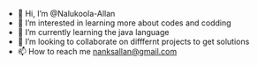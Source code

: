 - 👋 Hi, I’m @Nalukoola-Allan
- 👀 I’m interested in learning more about codes and codding
- 🌱 I’m currently learning the java language
- 💞️ I’m looking to collaborate on difffernt projects to get solutions
- 📫 How to reach me nanksallan@gmail.com

<!---
Nalukoola-Allan/Nalukoola-Allan is a ✨ special ✨ repository because its `README.md` (this file) appears on your GitHub profile.
You can click the Preview link to take a look at your changes.
--->

